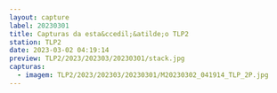 ```yaml
---
layout: capture
label: 20230301
title: Capturas da esta&ccedil;&atilde;o TLP2
station: TLP2
date: 2023-03-02 04:19:14
preview: TLP2/2023/202303/20230301/stack.jpg
capturas:
  - imagem: TLP2/2023/202303/20230301/M20230302_041914_TLP_2P.jpg
---
```

